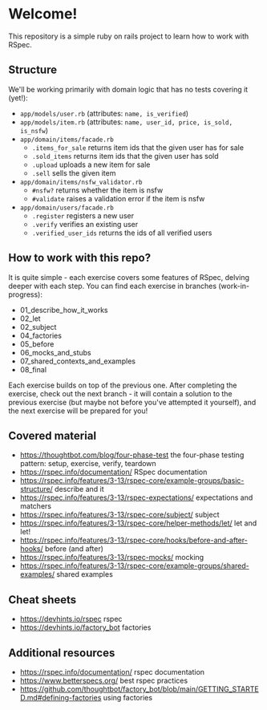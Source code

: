 # Welcome!
This repository is a simple ruby on rails project to learn how to work with RSpec.

## Structure
We'll be working primarily with domain logic that has no tests covering it (yet!):
- `app/models/user.rb` (attributes: `name, is_verified`)
- `app/models/item.rb` (attributes: `name, user_id, price, is_sold, is_nsfw`)
- `app/domain/items/facade.rb`
  - `.items_for_sale` returns item ids that the given user has for sale
  - `.sold_items` returns item ids that the given user has sold
  - `.upload` uploads a new item for sale
  - `.sell` sells the given item
- `app/domain/items/nsfw_validator.rb`
  - `#nsfw?` returns whether the item is nsfw
  - `#validate` raises a validation error if the item is nsfw
- `app/domain/users/facade.rb`
  - `.register` registers a new user
  - `.verify` verifies an existing user
  - `.verified_user_ids` returns the ids of all verified users

## How to work with this repo?
It is quite simple - each exercise covers some features of RSpec, delving deeper with each step.
You can find each exercise in branches (work-in-progress):
- 01_describe_how_it_works
- 02_let
- 02_subject
- 04_factories
- 05_before
- 06_mocks_and_stubs
- 07_shared_contexts_and_examples
- 08_final

Each exercise builds on top of the previous one. After completing the exercise, check out the next branch -
it will contain a solution to the previous exercise (but maybe not before you've attempted it yourself),
and the next exercise will be prepared for you!

## Covered material
- https://thoughtbot.com/blog/four-phase-test the four-phase testing pattern: setup, exercise, verify, teardown
- https://rspec.info/documentation/ RSpec documentation
- https://rspec.info/features/3-13/rspec-core/example-groups/basic-structure/ describe and it
- https://rspec.info/features/3-13/rspec-expectations/ expectations and matchers
- https://rspec.info/features/3-13/rspec-core/subject/ subject
- https://rspec.info/features/3-13/rspec-core/helper-methods/let/ let and let!
- https://rspec.info/features/3-13/rspec-core/hooks/before-and-after-hooks/ before (and after)
- https://rspec.info/features/3-13/rspec-mocks/ mocking
- https://rspec.info/features/3-13/rspec-core/example-groups/shared-examples/ shared examples

## Cheat sheets
- https://devhints.io/rspec rspec
- https://devhints.io/factory_bot factories

## Additional resources
- https://rspec.info/documentation/ rspec documentation
- https://www.betterspecs.org/ best rspec practices
- https://github.com/thoughtbot/factory_bot/blob/main/GETTING_STARTED.md#defining-factories using factories
